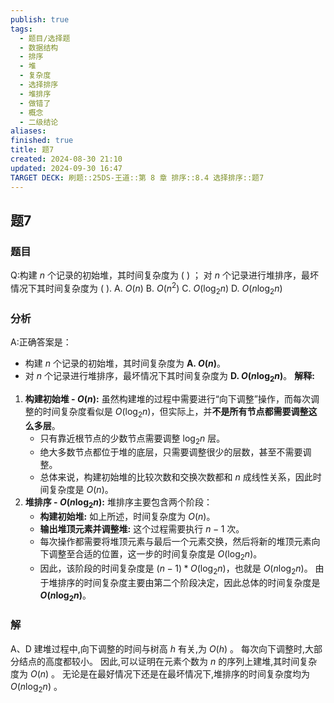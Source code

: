 ```yaml
---
publish: true
tags:
  - 题目/选择题
  - 数据结构
  - 排序
  - 堆
  - 复杂度
  - 选择排序
  - 堆排序
  - 做错了
  - 概念
  - 二级结论
aliases: 
finished: true
title: 题7
created: 2024-08-30 21:10
updated: 2024-09-30 16:47
TARGET DECK: 刷题::25DS-王道::第 8 章 排序::8.4 选择排序::题7
---
```

## 题7
### 题目
Q:构建 $n$ 个记录的初始堆，其时间复杂度为 ( ) ；
对 $n$ 个记录进行堆排序，最坏情况下其时间复杂度为 ( ).
A. $O\left( n\right)$ B. $O\left( {n}^{2}\right)$ C. $O\left( {{\log }_{2}n}\right)$ D. $O\left( {n{\log }_{2}n}\right)$
### 分析
A:正确答案是：
- 构建 $n$ 个记录的初始堆，其时间复杂度为 **A. $O(n)$**。
- 对 $n$ 个记录进行堆排序，最坏情况下其时间复杂度为 **D. $O(n \log_2 n)$**。
**解释:**
1. **构建初始堆 - $O(n)$:** 虽然构建堆的过程中需要进行“向下调整”操作，而每次调整的时间复杂度看似是 $O(\log_2 n)$，但实际上，并**不是所有节点都需要调整这么多层**。 
   - 只有靠近根节点的少数节点需要调整 $\log_2 n$ 层。
   - 绝大多数节点都位于堆的底层，只需要调整很少的层数，甚至不需要调整。
   - 总体来说，构建初始堆的比较次数和交换次数都和 $n$ 成线性关系，因此时间复杂度是 $O(n)$。
2. **堆排序 - $O(n \log_2 n)$:** 堆排序主要包含两个阶段：
   - **构建初始堆:** 如上所述，时间复杂度为 $O(n)$。
   - **输出堆顶元素并调整堆:** 这个过程需要执行 $n-1$ 次。
   - 每次操作都需要将堆顶元素与最后一个元素交换，然后将新的堆顶元素向下调整至合适的位置，这一步的时间复杂度是 $O(\log_2 n)$。
   - 因此，该阶段的时间复杂度是 $(n-1) * O(\log_2 n)$，也就是 $O(n \log_2 n)$。
由于堆排序的时间复杂度主要由第二个阶段决定，因此总体的时间复杂度是 **$O(n \log_2 n)$**。
### 解
A、D
建堆过程中,向下调整的时间与树高 $h$ 有关,为 $O\left( h\right)$ 。
每次向下调整时,大部分结点的高度都较小。
因此,可以证明在元素个数为 $n$ 的序列上建堆,其时间复杂度为 $O\left( n\right)$ 。
无论是在最好情况下还是在最坏情况下,堆排序的时间复杂度均为 $O\left( {n{\log }_{2}n}\right)$ 。
<!--ID: 1727859179519-->


 